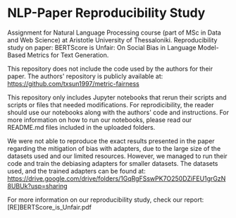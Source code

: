 # NLP-Paper Reproducibility Study
Assignment for Natural Language Processing course (part of MSc in Data and Web Science) at Aristotle University of Thessaloniki. 
Reproducibility study on paper:
BERTScore is Unfair: On Social Bias in Language Model-Based Metrics for Text Generation.

This repository does not include the code used by the authors for their paper. The authors' repository is publicly available at: 
https://github.com/txsun1997/metric-fairness

This repository only includes Jupyter notebooks that rerun their scripts and scripts or files that needed modifications. For reprodicibility, the reader should use our notebooks along with the authors' code and instructions. For more information on how to run our notebooks, please read our README.md files included in the uploaded folders.

We were not able to reproduce the exact results presented in the paper regarding the mitigation of bias with adapters, due to the large size of the datasets used and our limited resources. However, we managed to run their code and train the debiasing adapters for smaller datasets. The datasets used, and the trained adapters can be found at:
https://drive.google.com/drive/folders/1GqRgFSswPK7O250DZiFEU1grGzN8UBUk?usp=sharing

For more information on our reproducibility study, check our report: [RE]BERTScore_is_Unfair.pdf



